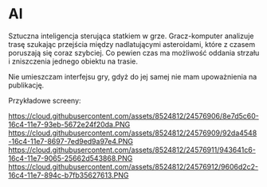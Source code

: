 # AI

Sztuczna inteligencja sterująca statkiem w grze.
Gracz-komputer analizuje trasę szukając przejścia między nadlatującymi asteroidami, które z czasem poruszają się coraz szybciej.
Co pewien czas ma możliwość oddania strzału i zniszczenia jednego obiektu na trasie.

Nie umieszczam interfejsu gry, gdyż do jej samej nie mam upoważnienia na publikację.


Przykładowe screeny:

https://cloud.githubusercontent.com/assets/8524812/24576906/8e7d5c60-16c4-11e7-93eb-5672e24f20da.PNG 
https://cloud.githubusercontent.com/assets/8524812/24576909/92da4548-16c4-11e7-8697-7ed9ed9a97e4.PNG
https://cloud.githubusercontent.com/assets/8524812/24576911/943641c6-16c4-11e7-9065-25662d543868.PNG
https://cloud.githubusercontent.com/assets/8524812/24576912/9606d2c2-16c4-11e7-894c-b7fb35627613.PNG
